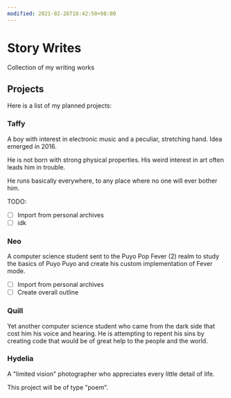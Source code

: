 ```yaml
---
modified: 2021-02-26T18:42:50+08:00
---
```


# Story Writes

Collection of my writing works

## Projects

Here is a list of my planned projects:

### Taffy
  
A boy with interest in electronic music and a peculiar, stretching hand. Idea emerged in 2016.

He is not born with strong physical properties. His weird interest in art often leads him in trouble.

He runs basically everywhere, to any place where no one will ever bother him.

TODO:

- [ ] Import from personal archives
- [ ] idk

### Neo
  
A computer science student sent to the Puyo Pop Fever (2) realm to study the basics of Puyo Puyo and create his custom implementation of Fever mode.

- [ ] Import from personal archives
- [ ] Create overall outline

### Quill

Yet another computer science student who came from the dark side that cost him his voice and hearing. He is attempting to repent his sins by creating code that would be of great help to the people and the world.

### Hydelia

A "limited vision" photographer who appreciates every little detail of life.

This project will be of type "poem".